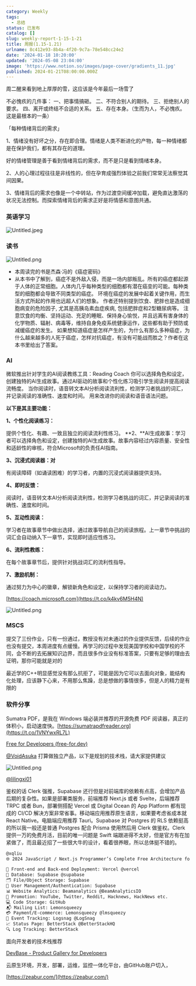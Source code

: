 ```yaml
---
category: Weekly
tags:
  - 总结
status: 已发布
catalog: []
slug: weekly-report-1-15-1-21
title: 周报(1.15-1.21)
urlname: 8c412e93-8b4a-4f20-9c7a-78e548cc24e2
date: '2024-01-18 10:20:00'
updated: '2024-05-08 23:04:00'
image: 'https://www.notion.so/images/page-cover/gradients_11.jpg'
published: 2024-01-21T08:00:00.000Z
---
```


周二醒来看到地上厚厚的雪，这应该是今年最后一场雪了


不必愧疚的几件事：
一、把事情搞砸。
二、不符合别人的期待。
三、拒绝别人的要求。
四、离开或终结不合适的关系。
五、存在本身。（生而为人，不必愧疚。这是最根本的一条）


「每种情绪背后的需求」


1、情绪没有好坏之分，存在即合理。情绪是人类不断进化的产物，每一种情绪都是在保护我们，都有其存在的道理。


好的情绪管理是善于看到情绪背后的需求，而不是只是看到情绪本身。


2、人的心理过程往往是非线性的，但在孕育成强烈体验之前我们常常无法察觉其间因果。


3、情绪背后的需求也像是一个中转站，作为过渡空间缓冲加载，避免直达激荡的状况无法控制。而探索情绪背后的需求正好是将情感和意图共通。


### 英语学习


![Untitled.jpeg](https://prod-files-secure.s3.us-west-2.amazonaws.com/5d24fe63-e567-4804-86f9-9fdc62e13082/faec46dc-9da5-4799-b905-c316418f1168/Untitled.jpeg?X-Amz-Algorithm=AWS4-HMAC-SHA256&X-Amz-Content-Sha256=UNSIGNED-PAYLOAD&X-Amz-Credential=ASIAZI2LB466S7QTLSX6%2F20250210%2Fus-west-2%2Fs3%2Faws4_request&X-Amz-Date=20250210T213220Z&X-Amz-Expires=3600&X-Amz-Security-Token=IQoJb3JpZ2luX2VjEK3%2F%2F%2F%2F%2F%2F%2F%2F%2F%2FwEaCXVzLXdlc3QtMiJIMEYCIQCRjHXG4%2BEd1zSXK5aBFj54Bq1DVhstDGIDvmxWM%2ByfXQIhAJGkji3Yb9L9uS%2FdM89f2hq6%2BI%2Fhz3Uw758A4xgoSla2KogECMb%2F%2F%2F%2F%2F%2F%2F%2F%2F%2FwEQABoMNjM3NDIzMTgzODA1IgwesdXAnrz%2BEwl6HWkq3AOcqkofBYtnv0AQCMgQOJAuYeAG2JXDoxuawkYuGbXh2nxCP7jc%2Bt6qKyY3CDqeW%2BFpxX7IaEv21MXbCR2XwEGu0aDFVnDTu1g8Epeoi%2FtkY8RWcBT4CqA66PtaGZWwQD%2Fa3DwUEzs2zBMR7YLlDYNzYY7WD%2FIxxALqVdJi%2BbBKzPWYzuuywjaGf%2BIyqwX8kiOr8uu6uA9g505r9H6wN1CbQjgbnfVMtOkL2CRz4pYoVIBUtHRkiYgPssmeNYfbyB83TBgZwJBOsKs2ukV3GLTxf7h2h5XGPxPvdrhHL2xVx%2BijReX%2FsrULKa%2BNCNElMluM8BNTxsY1KbTj228cQOrZjFpFypJRzmt0SN5vxtThJ%2BqtiwjWCZFzftcr2I7UPU55JbJzSOWjO1kU2AjAWwUnAQql0jFVvRey2gWks0X1pxtM%2FTAklw%2BzIbAkPm5P71pF3mPCYrgFDf%2BbR6E3IM03unpAUxxCxlwh6f4Utl0jjrvTxBt9qPzVJkhUvSA0tOTl9tehiwHL%2FbqROJeBanssokV4KBxL5%2BN7B7bsvR1CvaYPXK2Ya8%2BlzMs1YUr3rBQnX4GgWeHTgPM7zinAEzDUo4oChvnHd2G1XxsSbYqQlMnoF6qnnRDEc7g50jCmzKm9BjqkAfhzKXYRcB7UvshzdlfEBFTKjsXBeMe68O2%2Fo2yCmc5OCgilOOBeob6ZSvv7o4FuYs%2BhjqwxCmwPLCT3bV7Xi483cZyHQxydPzq5QXAjAJL73nb97NEHzvjGxVHK%2FcMAsjZZGWXHERSx6JJIKLR9VdOIQsKnKl1ZC7mKnaH6uetJlX8j%2FLr%2Bf%2F9Llex%2BMUaM0xEoPHW380aPNtXp1Su9eCnQtIFW&X-Amz-Signature=40a89b7d5430ed1677105c865aebab3559d58bdd40322022c9101da71b17c0f4&X-Amz-SignedHeaders=host&x-id=GetObject)


### 读书


![Untitled.png](https://prod-files-secure.s3.us-west-2.amazonaws.com/5d24fe63-e567-4804-86f9-9fdc62e13082/08aff459-da99-4ed5-87c6-1f4c95b62ac3/Untitled.png?X-Amz-Algorithm=AWS4-HMAC-SHA256&X-Amz-Content-Sha256=UNSIGNED-PAYLOAD&X-Amz-Credential=ASIAZI2LB466S7QTLSX6%2F20250210%2Fus-west-2%2Fs3%2Faws4_request&X-Amz-Date=20250210T213220Z&X-Amz-Expires=3600&X-Amz-Security-Token=IQoJb3JpZ2luX2VjEK3%2F%2F%2F%2F%2F%2F%2F%2F%2F%2FwEaCXVzLXdlc3QtMiJIMEYCIQCRjHXG4%2BEd1zSXK5aBFj54Bq1DVhstDGIDvmxWM%2ByfXQIhAJGkji3Yb9L9uS%2FdM89f2hq6%2BI%2Fhz3Uw758A4xgoSla2KogECMb%2F%2F%2F%2F%2F%2F%2F%2F%2F%2FwEQABoMNjM3NDIzMTgzODA1IgwesdXAnrz%2BEwl6HWkq3AOcqkofBYtnv0AQCMgQOJAuYeAG2JXDoxuawkYuGbXh2nxCP7jc%2Bt6qKyY3CDqeW%2BFpxX7IaEv21MXbCR2XwEGu0aDFVnDTu1g8Epeoi%2FtkY8RWcBT4CqA66PtaGZWwQD%2Fa3DwUEzs2zBMR7YLlDYNzYY7WD%2FIxxALqVdJi%2BbBKzPWYzuuywjaGf%2BIyqwX8kiOr8uu6uA9g505r9H6wN1CbQjgbnfVMtOkL2CRz4pYoVIBUtHRkiYgPssmeNYfbyB83TBgZwJBOsKs2ukV3GLTxf7h2h5XGPxPvdrhHL2xVx%2BijReX%2FsrULKa%2BNCNElMluM8BNTxsY1KbTj228cQOrZjFpFypJRzmt0SN5vxtThJ%2BqtiwjWCZFzftcr2I7UPU55JbJzSOWjO1kU2AjAWwUnAQql0jFVvRey2gWks0X1pxtM%2FTAklw%2BzIbAkPm5P71pF3mPCYrgFDf%2BbR6E3IM03unpAUxxCxlwh6f4Utl0jjrvTxBt9qPzVJkhUvSA0tOTl9tehiwHL%2FbqROJeBanssokV4KBxL5%2BN7B7bsvR1CvaYPXK2Ya8%2BlzMs1YUr3rBQnX4GgWeHTgPM7zinAEzDUo4oChvnHd2G1XxsSbYqQlMnoF6qnnRDEc7g50jCmzKm9BjqkAfhzKXYRcB7UvshzdlfEBFTKjsXBeMe68O2%2Fo2yCmc5OCgilOOBeob6ZSvv7o4FuYs%2BhjqwxCmwPLCT3bV7Xi483cZyHQxydPzq5QXAjAJL73nb97NEHzvjGxVHK%2FcMAsjZZGWXHERSx6JJIKLR9VdOIQsKnKl1ZC7mKnaH6uetJlX8j%2FLr%2Bf%2F9Llex%2BMUaM0xEoPHW380aPNtXp1Su9eCnQtIFW&X-Amz-Signature=f64eca434a9e6a7796fd99c17af6a8f527d040279207309a307db007646a09a3&X-Amz-SignedHeaders=host&x-id=GetObject)

- 本周读完的书是杰森·冯的《癌症密码》
- 从本书中了解到，癌症不是外敌入侵，而是一场内部叛乱。所有的癌症都起源于人体的正常细胞。人体内几乎每种类型的细胞都有潜在癌变的可能。每种类型的细胞都会导致不同类型的癌症。
环境在癌症的发展中起着关键作用，而生活方式所起的作用也远超人们的想象。
作者还特别提到饮食、肥胖也是造成细胞病变的危险因子, 尤其是高胰岛素血症疾病, 包括肥胖症和2型糖尿病等。
注意饮食的均衡、坚持运动、充足的睡眠、保持身心愉悦，并且远离有害身体的化学物质、辐射、病毒等，维持自身免疫系统健康运作，这些都有助于预防或减缓癌症的发生。
如果想知道癌症是怎样产生的，为什么有那么多种癌症，为什么越来越多的人死于癌症，怎样对抗癌症，有没有可能战而胜之？作者在这本书里给出了答案。

### AI


微软推出针对学生的AI阅读教练工具：Reading Coach
你可以选择角色和设定，创建独特的AI生成故事。通过AI驱动的故事和个性化练习吸引学生阅读并提高阅读流畅度。
当你阅读时，语音转文本AI分析阅读流利性，检测学习者挑战的词汇，并记录阅读的准确性、速度和时间。
用来改进你的阅读和语音语法问题。


**以下是其主要功能：**


**1、个性化阅读练习：**


提供个性化、有趣、一致且独立的阅读流利性练习。
**2、**AI生成故事：学习者可以选择角色和设定，创建独特的AI生成故事。故事内容经过内容质量、安全性和适龄性的审核，符合Microsoft的负责任AI指南。


**3、沉浸式阅读器：对**


有阅读障碍（如诵读困难）的学习者，内置的沉浸式阅读器提供支持。


**4、即时反馈：**


阅读时，语音转文本AI分析阅读流利性，检测学习者挑战的词汇，并记录阅读的准确性、速度和时间。


**5、互动性阅读：**


学习者在故事章节中做出选择，通过故事导航自己的阅读旅程。上一章节中挑战的词汇会自动纳入下一章节，实现即时适应性练习。


**6、流利性教练：**


在每个故事章节后，提供针对挑战词汇的流利性指导。


**7、激励机制：**


通过努力为中心的徽章，解锁新角色和设定，以保持学习者的阅读动力。


[https://coach.microsoft.com](https://t.co/k4kv6M5H4N)


![Untitled.png](https://prod-files-secure.s3.us-west-2.amazonaws.com/5d24fe63-e567-4804-86f9-9fdc62e13082/8f53d036-0cfc-469d-a837-f15107675ae4/Untitled.png?X-Amz-Algorithm=AWS4-HMAC-SHA256&X-Amz-Content-Sha256=UNSIGNED-PAYLOAD&X-Amz-Credential=ASIAZI2LB466S7QTLSX6%2F20250210%2Fus-west-2%2Fs3%2Faws4_request&X-Amz-Date=20250210T213220Z&X-Amz-Expires=3600&X-Amz-Security-Token=IQoJb3JpZ2luX2VjEK3%2F%2F%2F%2F%2F%2F%2F%2F%2F%2FwEaCXVzLXdlc3QtMiJIMEYCIQCRjHXG4%2BEd1zSXK5aBFj54Bq1DVhstDGIDvmxWM%2ByfXQIhAJGkji3Yb9L9uS%2FdM89f2hq6%2BI%2Fhz3Uw758A4xgoSla2KogECMb%2F%2F%2F%2F%2F%2F%2F%2F%2F%2FwEQABoMNjM3NDIzMTgzODA1IgwesdXAnrz%2BEwl6HWkq3AOcqkofBYtnv0AQCMgQOJAuYeAG2JXDoxuawkYuGbXh2nxCP7jc%2Bt6qKyY3CDqeW%2BFpxX7IaEv21MXbCR2XwEGu0aDFVnDTu1g8Epeoi%2FtkY8RWcBT4CqA66PtaGZWwQD%2Fa3DwUEzs2zBMR7YLlDYNzYY7WD%2FIxxALqVdJi%2BbBKzPWYzuuywjaGf%2BIyqwX8kiOr8uu6uA9g505r9H6wN1CbQjgbnfVMtOkL2CRz4pYoVIBUtHRkiYgPssmeNYfbyB83TBgZwJBOsKs2ukV3GLTxf7h2h5XGPxPvdrhHL2xVx%2BijReX%2FsrULKa%2BNCNElMluM8BNTxsY1KbTj228cQOrZjFpFypJRzmt0SN5vxtThJ%2BqtiwjWCZFzftcr2I7UPU55JbJzSOWjO1kU2AjAWwUnAQql0jFVvRey2gWks0X1pxtM%2FTAklw%2BzIbAkPm5P71pF3mPCYrgFDf%2BbR6E3IM03unpAUxxCxlwh6f4Utl0jjrvTxBt9qPzVJkhUvSA0tOTl9tehiwHL%2FbqROJeBanssokV4KBxL5%2BN7B7bsvR1CvaYPXK2Ya8%2BlzMs1YUr3rBQnX4GgWeHTgPM7zinAEzDUo4oChvnHd2G1XxsSbYqQlMnoF6qnnRDEc7g50jCmzKm9BjqkAfhzKXYRcB7UvshzdlfEBFTKjsXBeMe68O2%2Fo2yCmc5OCgilOOBeob6ZSvv7o4FuYs%2BhjqwxCmwPLCT3bV7Xi483cZyHQxydPzq5QXAjAJL73nb97NEHzvjGxVHK%2FcMAsjZZGWXHERSx6JJIKLR9VdOIQsKnKl1ZC7mKnaH6uetJlX8j%2FLr%2Bf%2F9Llex%2BMUaM0xEoPHW380aPNtXp1Su9eCnQtIFW&X-Amz-Signature=008fc22485dd0e3e92fc826cb3654dd6fad5064db3ab4ad7202d73568345b2d2&X-Amz-SignedHeaders=host&x-id=GetObject)


### MSCS


提交了三份作业，只有一份通过，教授没有对未通过的作业提供反馈，后续的作业也没有提交，本周进度有点缓慢。再学习的过程中发现美国学校和中国学校的不同，会不断的去拓展知识边界，而且很多作业没有标准答案，只要有足够的理由去证明，那你可能就是对的


最近学的C++明显感觉没有那么抗拒了，可能是因为它可以去面向对象，能结构化处理，应该静下心来，不用那么焦躁，总是想做的事情很多，但是人的精力是有限的


### 软件分享


Sumatra PDF，是我在 Windows 端必装并推荐的开源免费 PDF 阅读器，真正的体积小，启动速度快。[https://sumatrapdfreader.org](https://t.co/1VNYwxRL7L)


[Free for Developers (free-for.dev)](https://free-for.dev/#/)


[@VoidAsuka](https://twitter.com/VoidAsuka) 打算做独立产品，以下是规划的技术栈，请大家提供建议


![Untitled.png](https://prod-files-secure.s3.us-west-2.amazonaws.com/5d24fe63-e567-4804-86f9-9fdc62e13082/93561a3c-b2bc-4a43-bbc5-67e3f740ed5e/Untitled.png?X-Amz-Algorithm=AWS4-HMAC-SHA256&X-Amz-Content-Sha256=UNSIGNED-PAYLOAD&X-Amz-Credential=ASIAZI2LB466S7QTLSX6%2F20250210%2Fus-west-2%2Fs3%2Faws4_request&X-Amz-Date=20250210T213220Z&X-Amz-Expires=3600&X-Amz-Security-Token=IQoJb3JpZ2luX2VjEK3%2F%2F%2F%2F%2F%2F%2F%2F%2F%2FwEaCXVzLXdlc3QtMiJIMEYCIQCRjHXG4%2BEd1zSXK5aBFj54Bq1DVhstDGIDvmxWM%2ByfXQIhAJGkji3Yb9L9uS%2FdM89f2hq6%2BI%2Fhz3Uw758A4xgoSla2KogECMb%2F%2F%2F%2F%2F%2F%2F%2F%2F%2FwEQABoMNjM3NDIzMTgzODA1IgwesdXAnrz%2BEwl6HWkq3AOcqkofBYtnv0AQCMgQOJAuYeAG2JXDoxuawkYuGbXh2nxCP7jc%2Bt6qKyY3CDqeW%2BFpxX7IaEv21MXbCR2XwEGu0aDFVnDTu1g8Epeoi%2FtkY8RWcBT4CqA66PtaGZWwQD%2Fa3DwUEzs2zBMR7YLlDYNzYY7WD%2FIxxALqVdJi%2BbBKzPWYzuuywjaGf%2BIyqwX8kiOr8uu6uA9g505r9H6wN1CbQjgbnfVMtOkL2CRz4pYoVIBUtHRkiYgPssmeNYfbyB83TBgZwJBOsKs2ukV3GLTxf7h2h5XGPxPvdrhHL2xVx%2BijReX%2FsrULKa%2BNCNElMluM8BNTxsY1KbTj228cQOrZjFpFypJRzmt0SN5vxtThJ%2BqtiwjWCZFzftcr2I7UPU55JbJzSOWjO1kU2AjAWwUnAQql0jFVvRey2gWks0X1pxtM%2FTAklw%2BzIbAkPm5P71pF3mPCYrgFDf%2BbR6E3IM03unpAUxxCxlwh6f4Utl0jjrvTxBt9qPzVJkhUvSA0tOTl9tehiwHL%2FbqROJeBanssokV4KBxL5%2BN7B7bsvR1CvaYPXK2Ya8%2BlzMs1YUr3rBQnX4GgWeHTgPM7zinAEzDUo4oChvnHd2G1XxsSbYqQlMnoF6qnnRDEc7g50jCmzKm9BjqkAfhzKXYRcB7UvshzdlfEBFTKjsXBeMe68O2%2Fo2yCmc5OCgilOOBeob6ZSvv7o4FuYs%2BhjqwxCmwPLCT3bV7Xi483cZyHQxydPzq5QXAjAJL73nb97NEHzvjGxVHK%2FcMAsjZZGWXHERSx6JJIKLR9VdOIQsKnKl1ZC7mKnaH6uetJlX8j%2FLr%2Bf%2F9Llex%2BMUaM0xEoPHW380aPNtXp1Su9eCnQtIFW&X-Amz-Signature=22a9c4d0020e0b3a875c858ae89204abd44f15c70375398b0329a9cc7bec5122&X-Amz-SignedHeaders=host&x-id=GetObject)


[@lilingxi01](https://twitter.com/lilingxi01)


鉴权的话 Clerk 强推，Supabase 还行但是对前端库的依赖有点高，会增加产品后期的复杂性。如果是部署类服务，前端推荐 Next.js 或者 Svelte，后端推荐 TRPC 或者 Bun，部署侧搭配 Vercel 或 Digital Ocean 的 App Platform 都有现成的 CI/CD 解决方案非常省事。移动端应用推荐原生语言，如果要考虑省成本就 React Native。电脑端应用推荐 Tauri。Supabase 对 Postgres 的 RLS 依赖挺高的所以我一般还是普通 Postgres 配合 Prisma 使用然后用 Clerk 做鉴权。Clerk 提供一万的免费月活，目前的唯一问题是 Swift 端跟进得不太好，但是官方有在加紧做了，而且最近招了一些很大牛的设计，看着很养眼，所以总体挺不错的。


```markdown
@xqliu
🌐 2024 JavaScript / Next.js Programmer’s Complete Free Architecture for solo entrepreneur:

🔧 Front-end and Back-end Deployment: Vercel @vercel
💾 Database: Supabase @supabase
🗂️ File/Object Storage: Supabase
👥 User Management/Authentication: Supabase
📊 Website Analytics: Beamanalytics @BeamAnalyticsIO
📣 Promotion: YouTube, Twitter, Reddit, Hacknews, HackNews etc. 
💻 Code Storage: GitHub
📬 Mailing List: Lemonsqueezy
💳 Payment/E-commerce: Lemonsqueezy @lmsqueezy
📌 Event Tracking: Logsnag @LogSnag
📈 Status Page: BetterStack @BetterStackHQ
🔍 Log Tracking: BetterStack
```


面向开发者的技术栈推荐


[DevBase - Product Gallery for Developers](https://devbase.fyi/)


云原生环境，开发，部署，运维，监控一体化平台，由GitHub账户切入，


[https://zeabur.com/](https://zeabur.com/)

